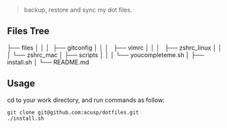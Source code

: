 > backup, restore and sync my dot files.

## Files Tree

├── files
│   │
│   ├── gitconfig
│   │
│   ├── vimrc
│   │
│   ├── zshrc_linux
│   │
│   └── zshrc_mac
│
├── scripts
│   │
│   └── youcompleteme.sh
│
├── install.sh
│
└── README.md


## Usage

cd to your work directory, and run commands as follow:
```
git clone git@github.com:acusp/dotfiles.git
./install.sh
```
